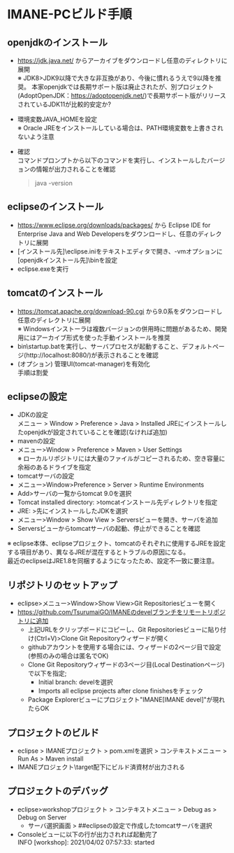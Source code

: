 # IMANE-PCビルド手順

## openjdkのインストール
 - https://jdk.java.net/ からアーカイブをダウンロードし任意のディレクトリに展開  
   ※ JDK8>JDK9以降で大きな非互換があり、今後に慣れるうえで9以降を推奨。
     本家openjdkでは長期サポート版は廃止されたが、別プロジェクト(AdoptOpenJDK：https://adoptopenjdk.net/)で長期サポート版がリリースされているJDK11が比較的安定か?
 - 環境変数JAVA_HOMEを設定  
   ※ Oracle JREをインストールしている場合は、PATH環境変数を上書きされないよう注意

 - 確認  
   コマンドプロンプトから以下のコマンドを実行し、インストールしたバージョンの情報が出力されることを確認  
	> java -version
 
## eclipseのインストール
 - https://www.eclipse.org/downloads/packages/ から Eclipse IDE for Enterprise Java and Web Developersをダウンロードし、任意のディレクトリに展開
 - [インストール先]\eclipse.iniをテキストエディタで開き、-vmオプションに[openjdkインストール先]\binを設定
 - eclipse.exeを実行

## tomcatのインストール
 - https://tomcat.apache.org/download-90.cgi から9.0系をダウンロードし任意のディレクトリに展開  
   ※ Windowsインストーラは複数バージョンの併用時に問題があるため、開発用にはアーカイブ形式を使った手動インストールを推奨
 - bin\startup.batを実行し、サーバプロセスが起動すること、デフォルトページ(http://localhost:8080/)が表示されることを確認
 - (オプション) 管理UI(tomcat-manager)を有効化  
   手順は割愛

## eclipseの設定
 - JDKの設定  
  メニュー > Window > Preference > Java > Installed JREにインストールしたopenjdkが設定されていることを確認(なければ追加)
 - mavenの設定
  - メニュー>Window > Preference > Maven > User Settings  
  ※ ローカルリポジトリには大量のファイルがコピーされるため、空き容量に余裕のあるドライブを指定
 - tomcatサーバの設定
  - メニュー>Window>Preference > Server > Runtime Environments
  - Add>サーバの一覧からtomcat 9.0を選択
   - Tomcat installed directory: >tomcatインストール先ディレクトリを指定
   - JRE: >先にインストールしたJDKを選択
  - メニュー>Window > Show View > Serversビューを開き、サーバを追加
  - Serversビューからtomcatサーバの起動、停止ができることを確認

  ※ eclipse本体、eclipseプロジェクト、tomcatのそれぞれに使用するJREを設定する項目があり、異なるJREが混在するとトラブルの原因になる。  
    最近のeclipseはJRE1.8を同梱するようになったため、設定不一致に要注意。

## リポジトリのセットアップ
 - eclipse>メニュー>Window>Show View>Git Repositoriesビューを開く
 - https://github.com/TsurumaiGO/IMANEのdevelブランチをリモートリポジトリに追加
   - 上記URLをクリップボードにコピーし、Git Repositoriesビューに貼り付け(Ctrl+V)>Clone Git Repositoryウィザードが開く
   - githubアカウントを使用する場合には、ウィザードの2ページ目で設定(参照のみの場合は匿名でOK)
   - Clone Git Repositoryウィザードの3ページ目(Local Destinationページ)で以下を指定;
     - Initial branch: develを選択
     - Imports all eclipse projects after clone finishesをチェック 
   - Package Explorerビューにプロジェクト"IMANE[IMANE devel]"が現れたらOK  

## プロジェクトのビルド
 - eclipse > IMANEプロジェクト > pom.xmlを選択 > コンテキストメニュー > Run As > Maven install
 - IMANEプロジェクト\target配下にビルド済資材が出力される

## プロジェクトのデバッグ
 - eclipse>workshopプロジェクト > コンテキストメニュー > Debug as > Debug on Server
   - サーバ選択画面 > ##eclipseの設定で作成したtomcatサーバを選択
 - Consoleビューに以下の行が出力されれば起動完了  
   INFO  [workshop]: 2021/04/02 07:57:33: started  
  
 
